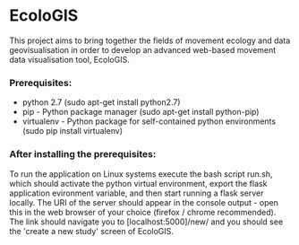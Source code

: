 # EcoloGIS
This project aims to bring together the fields of movement ecology and data geovisualisation in order to develop an advanced web-based movement data visualisation tool, EcoloGIS.

### Prerequisites:
 - python 2.7 (sudo apt-get install python2.7)
 - pip - Python package manager (sudo apt-get install python-pip)
 - virtualenv - Python package for self-contained python environments (sudo pip install virtualenv)

### After installing the prerequisites:
To run the application on Linux systems execute the bash script run.sh, which should activate the python virtual environment, export the flask application evironment variable, and then start running a flask server locally. The URI of the server should appear in the console output - open this in the web browser of your choice (firefox / chrome recommended). The link should navigate you to [localhost:5000]/new/ and you should see the 'create a new study' screen of EcoloGIS.
